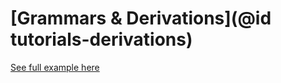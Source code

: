 # [Grammars & Derivations](@id tutorials-derivations)

[See full example here](https://github.com/manuelelucchi/Liblet.jl/blob/master/examples/grammars&derivations.jl)
